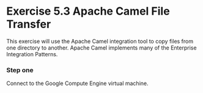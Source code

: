 # Exercise 5.3 Apache Camel File Transfer

This exercise will use the Apache Camel integration tool to copy files
from one directory to another. Apache Camel implements many of the
Enterprise Integration Patterns.

### Step one

Connect to the Google Compute Engine virtual machine.
